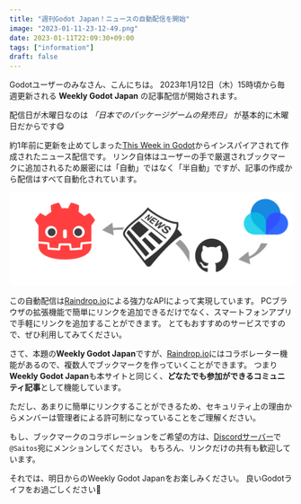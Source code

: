 ```yaml
---
title: "週刊Godot Japan！ニュースの自動配信を開始"
image: "2023-01-11-23-12-49.png"
date: 2023-01-11T22:09:30+09:00
tags: ["information"]
draft: false
---
```


Godotユーザーのみなさん、こんにちは。
2023年1月12日（木）15時頃から毎週更新される **Weekly Godot Japan** の記事配信が開始されます。

配信日が木曜日なのは *「日本でのパッケージゲームの発売日」* が基本的に木曜日だからです😋

約1年前に更新を止めてしまった[This Week in Godot](https://thisweekingodot.com/)からインスパイアされて作成されたニュース配信です。
リンク自体はユーザーの手で厳選されブックマークに追加されるため厳密には「自動」ではなく「半自動」ですが、記事の作成から配信はすべて自動化されています。

![](2023-01-11-23-26-19.png)

この自動配信は[Raindrop.io](https://raindrop.io/)による強力なAPIによって実現しています。
PCブラウザの拡張機能で簡単にリンクを追加できるだけでなく、スマートフォンアプリで手軽にリンクを追加することができます。
とてもおすすめのサービスですので、ぜひ利用してみてください。

さて、本題の**Weekly Godot Japan**ですが、[Raindrop.io](https://raindrop.io/)にはコラボレーター機能があるので、複数人でブックマークを作っていくことができます。
つまり**Weekly Godot Japan**も本サイトと同じく、**どなたでも参加ができるコミュニティ記事**として機能しています。

ただし、あまりに簡単にリンクすることができるため、セキュリティ上の理由からメンバーは管理者による許可制になっていることをご理解ください。

もし、ブックマークのコラボレーションをご希望の方は、[Discordサーバー](https://discord.gg/DyFvSJZ)で`@Saitos`宛にメンションしてください。
もちろん、リンクだけの共有も歓迎しています。

それでは、明日からのWeekly Godot Japanをお楽しみください。
良いGodotライフをお過ごしください🥳